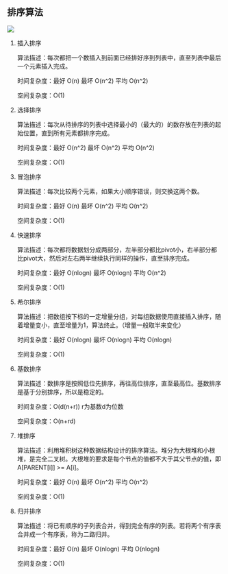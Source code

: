 ## 排序算法

![](/Users/maciel/Documents/Technology-Accumulation/Algorithm/Sort/sort.png)

1. 插入排序

   算法描述：每次都把一个数插入到前面已经排好序到列表中，直至列表中最后一个元素插入完成。

   时间复杂度：最好 O(n)   最坏 O(n^2)  平均 O(n^2)

   空间复杂度：O(1)

2. 选择排序

   算法描述：每次从待排序的列表中选择最小的（最大的）的数存放在列表的起始位置，直到所有元素都排序完成。

   时间复杂度：最好 O(n^2)   最坏 O(n^2)  平均 O(n^2)

   空间复杂度：O(1)

3. 冒泡排序

   算法描述：每次比较两个元素，如果大小顺序错误，则交换这两个数。

   时间复杂度：最好 O(n)   最坏 O(n^2)  平均 O(n^2)

   空间复杂度：O(1)

4. 快速排序

   算法描述：每次都将数据划分成两部分，左半部分都比pivot小，右半部分都比pivot大，然后对左右两半继续执行同样的操作，直至排序完成。

   时间复杂度：最好 O(nlogn)   最坏 O(nlogn)  平均 O(n^2)

   空间复杂度：O(1)

5. 希尔排序

   算法描述：把数组按下标的一定增量分组，对每组数据使用直接插入排序，随着增量变小，直至增量为1，算法终止。（增量一般取半来变化）

   时间复杂度：最好 O(nlogn)   最坏 O(nlogn)  平均 O(nlogn)

   空间复杂度：O(1)

6. 基数排序

   算法描述：数排序是按照低位先排序，再往高位排序，直至最高位。基数排序是基于分别排序，所以是稳定的。

   时间复杂度：O(d(n+r)) r为基数d为位数

   空间复杂度：O(n+rd)

7. 堆排序

   算法描述：利用堆积树这种数据结构设计的排序算法。堆分为大根堆和小根堆，是完全二叉树。大根堆的要求是每个节点的值都不大于其父节点的值，即A[PARENT[i]] >= A[i]。

   时间复杂度：最好 O(n)   最坏 O(n^2)  平均 O(n^2)

   空间复杂度：O(1)

8. 归并排序

   算法描述：将已有顺序的子列表合并，得到完全有序的列表。若将两个有序表合并成一个有序表，称为二路归并。

   时间复杂度：最好 O(n)  最坏 O(nlogn)  平均 O(nlogn)

   空间复杂度：O(1)